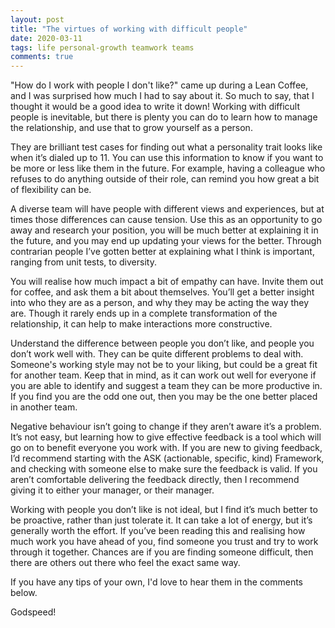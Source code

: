 ```yaml
---
layout: post
title: "The virtues of working with difficult people"
date: 2020-03-11
tags: life personal-growth teamwork teams
comments: true
---
```


"How do I work with people I don't like?" came up during a Lean Coffee, and I was surprised how much I had to say about it.
So much to say, that I thought it would be a good idea to write it down!
Working with difficult people is inevitable, but there is plenty you can do to learn how to manage the relationship, and use that to grow yourself as a person.

They are brilliant test cases for finding out what a personality trait looks like when it’s dialed up to 11.
You can use this information to know if you want to be more or less like them in the future.
For example, having a colleague who refuses to do anything outside of their role, can remind you how great a bit of flexibility can be.

A diverse team will have people with different views and experiences, but at times those differences can cause tension.
Use this as an opportunity to go away and research your position, you will be much better at explaining it in the future, and you may end up updating your views for the better.
Through contrarian people I’ve gotten better at explaining what I think is important, ranging from unit tests, to diversity.

You will realise how much impact a bit of empathy can have.
Invite them out for coffee, and ask them a bit about themselves.
You’ll get a better insight into who they are as a person, and why they may be acting the way they are.
Though it rarely ends up in a complete transformation of the relationship, it can help to make interactions more constructive.

Understand the difference between people you don’t like, and people you don’t work well with.
They can be quite different problems to deal with.
Someone's working style may not be to your liking, but could be a great fit for another team.
Keep that in mind, as it can work out well for everyone if you are able to identify and suggest a team they can be more productive in.
If you find you are the odd one out, then you may be the one better placed in another team.

Negative behaviour isn’t going to change if they aren’t aware it’s a problem.
It’s not easy, but learning how to give effective feedback is a tool which will go on to benefit everyone you work with.
If you are new to giving feedback, I’d recommend starting with the ASK (actionable, specific, kind) Framework, and checking with someone else to make sure the feedback is valid.
If you aren’t comfortable delivering the feedback directly, then I recommend giving it to either your manager, or their manager.

Working with people you don’t like is not ideal, but I find it’s much better to be proactive, rather than just tolerate it.
It can take a lot of energy, but it’s generally worth the effort.
If you’ve been reading this and realising how much work you have ahead of you, find someone you trust and try to work through it together.
Chances are if you are finding someone difficult, then there are others out there who feel the exact same way.

If you have any tips of your own, I'd love to hear them in the comments below.

Godspeed!
